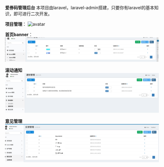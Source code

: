**爱券码管理后台**
本项目由laravel，laravel-admin搭建，只要你有laravel的基本知识，即可进行二次开发。

**项目管理**：
![avatar](https://chwl.inumei.com/1606985433040.jpg)

**首页banner**：
![](.readme_images/45f412d2.png)

**滚动通知**
![](.readme_images/62d94bea.png)

**意见管理**
![](.readme_images/00294300.png)
